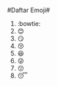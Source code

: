 #Daftar Emoji#

1. :bowtie:
2. :blush:
3. :smirk:
4. :kissing_closed_eyes:
5. :satisfied:
6. :stuck_out_tongue_winking_eye:
7. :kissing:
8. :sleeping:
